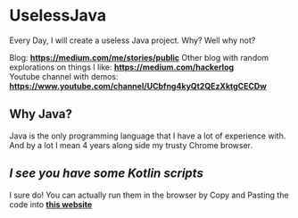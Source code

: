 # UselessJava
Every Day, I will create a useless Java project. Why? Well why not? 

Blog: **https://medium.com/me/stories/public**
Other blog with random explorations on things I like: **https://medium.com/hackerlog**  
Youtube channel with demos: **https://www.youtube.com/channel/UCbfng4kyQt2QEzXktgCECDw**

## Why Java?
Java is the only programming language that I have a lot of experience with. And by a lot I mean 4 years along side my trusty Chrome browser. 

## *I see you have some Kotlin scripts*
I sure do! You can actually run them in the browser by Copy and Pasting the code into **[this website](https://play.kotlinlang.org/)**
